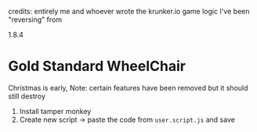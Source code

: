 credits: entirely me and whoever wrote the krunker.io game logic I've been "reversing" from

1.8.4

# Gold Standard WheelChair
Christmas is early,
Note: certain features have been removed but it should still destroy

1. Install tamper monkey
2. Create new script -> paste the code from `user.script.js` and save
